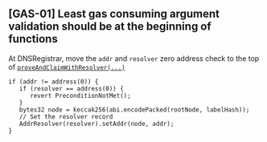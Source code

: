 ## [GAS-01] Least gas consuming argument validation should be at the beginning of functions
At DNSRegistrar, move the `addr` and `resolver` zero address check to the top of [`proveAndClaimWithResolver(...)`](https://github.com/code-423n4/2023-04-ens/blob/main/contracts/dnsregistrar/DNSRegistrar.sol#L101)
```
if (addr != address(0)) {
   if (resolver == address(0)) {
      revert PreconditionNotMet();
   }
   bytes32 node = keccak256(abi.encodePacked(rootNode, labelHash));
   // Set the resolver record
   AddrResolver(resolver).setAddr(node, addr);
}
```